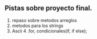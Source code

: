 ## Pistas sobre proyecto final.

1. repaso sobre metodos arreglos
2. metodos para los strings
3. Ascii
4 .for, condicionales(if, if else);
